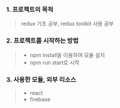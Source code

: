### 1. 프로젝트의 목적
> redux 기초 공부, redux toolkit 사용 공부

### 2. 프로젝트를 시작하는 방법
> - npm install을 이용하여 모듈 설치
> - npm run start로 시작
### 3. 사용한 모듈, 외부 리소스
> - react
> - firebase
